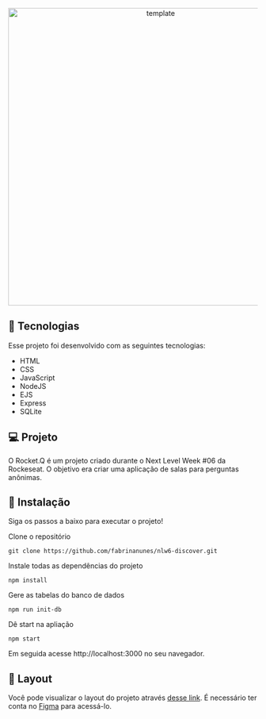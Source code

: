 

<p align="center">
 <img src="https://user-images.githubusercontent.com/84260347/123502757-163a8500-d625-11eb-9561-f5afecdc8a5d.png" alt="template"  width="600px"/>
</p>

## 🚀 Tecnologias

Esse projeto foi desenvolvido com as seguintes tecnologias:

- HTML
- CSS
- JavaScript
- NodeJS
- EJS
- Express
- SQLite

## 💻 Projeto

O Rocket.Q é um projeto criado durante o Next Level Week #06 da Rockeseat. O objetivo era criar uma aplicação de salas para perguntas anônimas.

## 💾 Instalação

Siga os passos a baixo para executar o projeto!

Clone o repositório

```
git clone https://github.com/fabrinanunes/nlw6-discover.git
```

Instale todas as dependências do projeto

```
npm install
```

Gere as tabelas do banco de dados

```
npm run init-db
```
Dê start na apliação

```
npm start
```

Em seguida acesse http://localhost:3000 no seu navegador.


## 🔖 Layout

Você pode visualizar o layout do projeto através [desse link](https://www.figma.com/file/vp3iFfd1ohCbHyDX9jCiQi/Roquet.q). É necessário ter conta no [Figma](https://figma.com) para acessá-lo.

